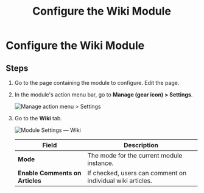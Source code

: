 ﻿---
uid: config-module-wiki
locale: en
title: Configure the Wiki Module
dnneditions: 
dnnversion: 09.02.00
related-topics: configure-module-on-page-pb-all
---

# Configure the Wiki Module

## Steps

1.  Go to the page containing the module to configure. Edit the page.
2.  In the module's action menu bar, go to **Manage (gear icon) \> Settings**.
    
      
    
    ![Manage action menu > Settings](/images/scr-actionmenu-manage-settings.png)
    
      
    
3.  Go to the **Wiki** tab.
    
      
    
    ![Module Settings — Wiki](/images/scr-modulesettings-Wiki.png)
    
      
    
    |**Field**|**Description**|
    |---|---|
    |**Mode**|The mode for the current module instance.|<ul><li>**Normal**. If selected, the contents of the module are available to all registered users of the site.</li><li>**Group**. If selected, the contents of the module are restricted to group members.</li></ul>|
    |**Enable Comments on Articles**|If checked, users can comment on individual wiki articles.|

